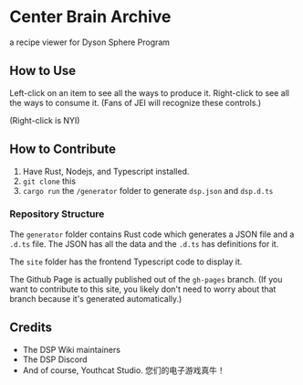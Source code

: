 # Center Brain Archive

a recipe viewer for Dyson Sphere Program

## How to Use

Left-click on an item to see all the ways to produce it. Right-click to see all the ways to consume it.
(Fans of JEI will recognize these controls.)

(Right-click is NYI)

## How to Contribute

1) Have Rust, Nodejs, and Typescript installed.
2) `git clone` this
3) `cargo run` the `/generator` folder to generate `dsp.json` and `dsp.d.ts`

### Repository Structure

The `generator` folder contains Rust code which generates a JSON file and a `.d.ts` file.
The JSON has all the data and the `.d.ts` has definitions for it.

The `site` folder has the frontend Typescript code to display it.

The Github Page is actually published out of the `gh-pages` branch. (If you want to contribute to this site,
you likely don't need to worry about that branch because it's generated automatically.)

## Credits

* The DSP Wiki maintainers
* The DSP Discord
* And of course, Youthcat Studio. 您们的电子游戏真牛！
